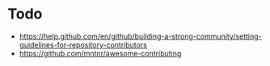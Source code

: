 # Todo
- https://help.github.com/en/github/building-a-strong-community/setting-guidelines-for-repository-contributors
- https://github.com/mntnr/awesome-contributing
